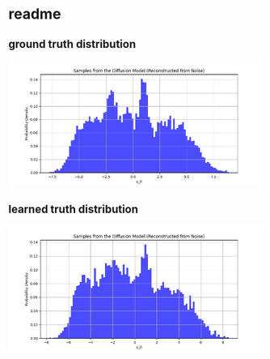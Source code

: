 # readme

## ground truth distribution
![Alt text](./1d_linear_flow/reflow2_more_depth_less_batchsize.deeper.2048/ori_sample.png "src gmm distribution")

## learned truth distribution
![Alt text](./1d_linear_flow/reflow2_more_depth_less_batchsize.deeper.2048/baseline_sample.png "learned distribution")
